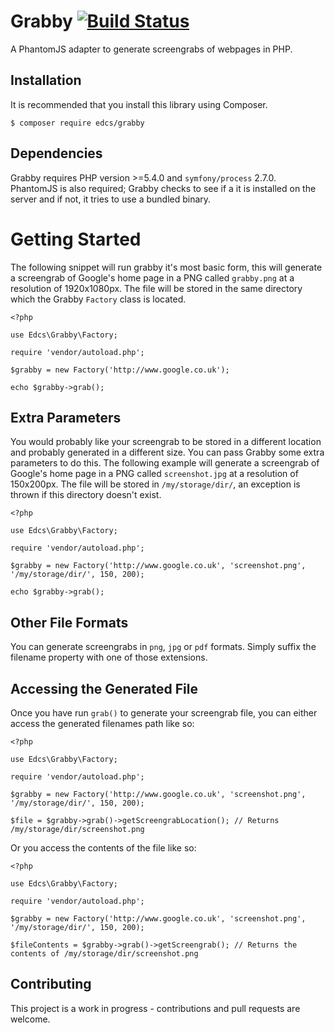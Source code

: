 # Grabby [![Build Status](https://travis-ci.org/edcs/Grabby.svg?branch=master)](https://travis-ci.org/edcs/Grabby)
A PhantomJS adapter to generate screengrabs of webpages in PHP.

## Installation
It is recommended that you install this library using Composer.

    $ composer require edcs/grabby

## Dependencies
Grabby requires PHP version >=5.4.0 and `symfony/process` 2.7.0. PhantomJS is also required; Grabby checks to see if a
it is installed on the server and if not, it tries to use a bundled binary.

# Getting Started
The following snippet will run grabby it's most basic form, this will generate a screengrab of Google's home page in a PNG
called `grabby.png` at a resolution of 1920x1080px. The file will be stored in the same directory which the Grabby `Factory`
class is located.

    <?php
    
    use Edcs\Grabby\Factory;
    
    require 'vendor/autoload.php';
    
    $grabby = new Factory('http://www.google.co.uk');
    
    echo $grabby->grab();
    

## Extra Parameters
You would probably like your screengrab to be stored in a different location and probably generated in a different size. You
can pass Grabby some extra parameters to do this. The following example will generate a screengrab of Google's home page in a PNG
called `screenshot.jpg` at a resolution of 150x200px. The file will be stored in `/my/storage/dir/`, an exception is thrown if 
this directory doesn't exist.

    <?php
    
    use Edcs\Grabby\Factory;
    
    require 'vendor/autoload.php';
    
    $grabby = new Factory('http://www.google.co.uk', 'screenshot.png', '/my/storage/dir/', 150, 200);
    
    echo $grabby->grab();
    

## Other File Formats 
You can generate screengrabs in `png`, `jpg` or `pdf` formats. Simply suffix the filename property with one of those extensions.

## Accessing the Generated File
Once you have run `grab()` to generate your screengrab file, you can either access the generated filenames path like so:

    <?php
    
    use Edcs\Grabby\Factory;
    
    require 'vendor/autoload.php';
    
    $grabby = new Factory('http://www.google.co.uk', 'screenshot.png', '/my/storage/dir/', 150, 200);
    
    $file = $grabby->grab()->getScreengrabLocation(); // Returns /my/storage/dir/screenshot.png
    

Or you access the contents of the file like so:

    <?php
    
    use Edcs\Grabby\Factory;
    
    require 'vendor/autoload.php';
    
    $grabby = new Factory('http://www.google.co.uk', 'screenshot.png', '/my/storage/dir/', 150, 200);
    
    $fileContents = $grabby->grab()->getScreengrab(); // Returns the contents of /my/storage/dir/screenshot.png
    

## Contributing
This project is a work in progress - contributions and pull requests are welcome.
